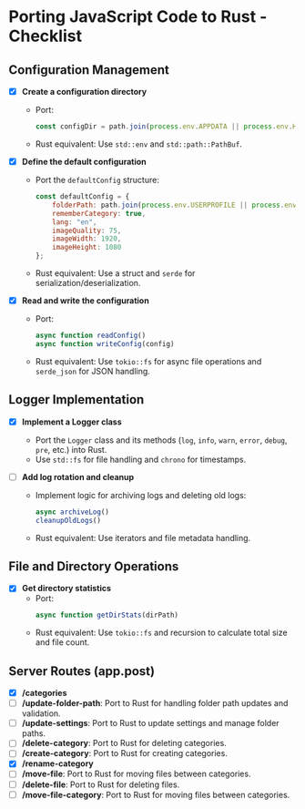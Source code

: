 # Porting JavaScript Code to Rust - Checklist

## Configuration Management
- [x] **Create a configuration directory**
   - Port:
     ```js
     const configDir = path.join(process.env.APPDATA || process.env.HOME, 'lockerz', 'config');
     ```
   - Rust equivalent: Use `std::env` and `std::path::PathBuf`.

- [x] **Define the default configuration**
   - Port the `defaultConfig` structure:
     ```js
     const defaultConfig = {
         folderPath: path.join(process.env.USERPROFILE || process.env.HOME, 'Documents', 'LockerZ'),
         rememberCategory: true,
         lang: "en",
         imageQuality: 75,
         imageWidth: 1920,
         imageHeight: 1080
     };
     ```
   - Rust equivalent: Use a struct and `serde` for serialization/deserialization.

- [x] **Read and write the configuration**
   - Port:
     ```js
     async function readConfig()
     async function writeConfig(config)
     ```
   - Rust equivalent: Use `tokio::fs` for async file operations and `serde_json` for JSON handling.

## Logger Implementation
- [x] **Implement a Logger class**
   - Port the `Logger` class and its methods (`log`, `info`, `warn`, `error`, `debug`, `pre`, etc.) into Rust.
   - Use `std::fs` for file handling and `chrono` for timestamps.

- [ ] **Add log rotation and cleanup**
   - Implement logic for archiving logs and deleting old logs:
     ```js
     async archiveLog()
     cleanupOldLogs()
     ```
   - Rust equivalent: Use iterators and file metadata handling.

## File and Directory Operations
- [x] **Get directory statistics**
   - Port:
     ```js
     async function getDirStats(dirPath)
     ```
   - Rust equivalent: Use `tokio::fs` and recursion to calculate total size and file count.

## Server Routes (app.post)
- [x] **/categories**
- [ ] **/update-folder-path**: Port to Rust for handling folder path updates and validation.
- [ ] **/update-settings**: Port to Rust to update settings and manage folder paths.
- [ ] **/delete-category**: Port to Rust for deleting categories.
- [ ] **/create-category**: Port to Rust for creating categories.
- [x] **/rename-category**
- [ ] **/move-file**: Port to Rust for moving files between categories.
- [ ] **/delete-file**: Port to Rust for deleting files.
- [ ] **/move-file-category**: Port to Rust for moving files between categories.
